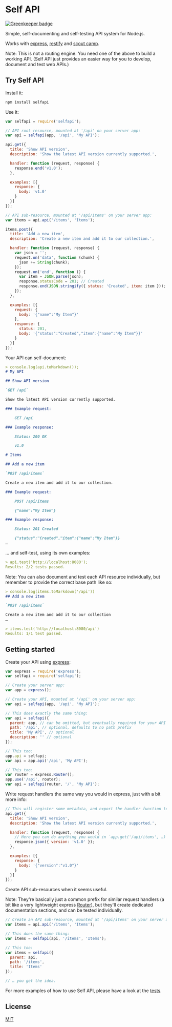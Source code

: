 # Self API

[![Greenkeeper badge](https://badges.greenkeeper.io/JanitorTechnology/selfapi.svg)](https://greenkeeper.io/)

Simple, self-documenting and self-testing API system for Node.js.

Works with [express](http://expressjs.com/), [restify](http://restify.com/) and
[scout camp](https://github.com/espadrine/sc).

Note: This is not a routing engine. You need one of the above to build a working
API. (Self API just provides an easier way for you to develop, document and test
web APIs.)


## Try Self API

Install it:

```bash
npm install selfapi
```

Use it:

```js
var selfapi = require('selfapi');

// API root resource, mounted at '/api' on your server app:
var api = selfapi(app, '/api', 'My API');

api.get({
  title: 'Show API version',
  description: 'Show the latest API version currently supported.',

  handler: function (request, response) {
    response.end('v1.0');
  },

  examples: [{
    response: {
      body: 'v1.0'
    }
  }]
});

// API sub-resource, mounted at '/api/items' on your server app:
var items = api.api('/items', 'Items');

items.post({
  title: 'Add a new item',
  description: 'Create a new item and add it to our collection.',

  handler: function (request, response) {
    var json = '';
    request.on('data', function (chunk) {
      json += String(chunk);
    });
    request.on('end', function () {
      var item = JSON.parse(json);
      response.statusCode = 201; // Created
      response.end(JSON.stringify({ status: 'Created', item: item }));
    });
  },

  examples: [{
    request: {
      body: '{"name":"My Item"}'
    },
    response: {
      status: 201,
      body: '{"status":"Created","item":{"name":"My Item"}}'
    }
  }]
});
```

Your API can self-document:

```markdown
> console.log(api.toMarkdown());
# My API

## Show API version

`GET /api`

Show the latest API version currently supported.

### Example request:

    GET /api

### Example response:

    Status: 200 OK

    v1.0

# Items

## Add a new item

`POST /api/items`

Create a new item and add it to our collection.

### Example request:

    POST /api/items

    {"name":"My Item"}

### Example response:

    Status: 201 Created

    {"status":"Created","item":{"name":"My Item"}}
…
```

… and self-test, using its own examples:

```markdown
> api.test('http://localhost:8080');
Results: 2/2 tests passed.
```

Note: You can also document and test each API resource individually, but remember to provide the correct base path like so:

```markdown
> console.log(items.toMarkdown('/api'))
## Add a new item

`POST /api/items`

Create a new item and add it to our collection
…

> items.test('http://localhost:8080/api')
Results: 1/1 test passed.
```

## Getting started

Create your API using [express](http://expressjs.com/):

```js
var express = require('express');
var selfapi = require('selfapi');

// Create your server app:
var app = express();

// Create your API, mounted at '/api' on your server app:
var api = selfapi(app, '/api', 'My API');

// This does exactly the same thing:
var api = selfapi({
  parent: app, // can be omitted, but eventually required for your API to work
  path: '/api', // optional, defaults to no path prefix
  title: 'My API', // optional
  description: '' // optional
});

// This too:
app.api = selfapi;
var api = app.api('/api', 'My API');

// This too:
var router = express.Router();
app.use('/api', router);
var api = selfapi(router, '/', 'My API');
```

Write request handlers the same way you would in express, just with a bit more
info:

```js
// This will register some metadata, and export the handler function to express.
api.get({
  title: 'Show API version',
  description: 'Show the latest API version currently supported.',

  handler: function (request, response) {
    // Here you can do anything you would in `app.get('/api/items', …)`, e.g.
    response.json({ version: 'v1.0' });
  },

  examples: [{
    response: {
      body: '{"version":"v1.0"}'
    }
  }]
});
```

Create API sub-resources when it seems useful.

Note: They're basically just a common prefix for similar request handlers
(a bit like a very lightweight express
[Router](http://expressjs.com/en/4x/api.html#router)), but they'll create
dedicated documentation sections, and can be tested individually.

```js
// Create an API sub-resource, mounted at '/api/items' on your server app:
var items = api.api('/items', 'Items');

// This does the same thing:
var items = selfapi(api, '/items', 'Items');

// This too:
var items = selfapi({
  parent: api,
  path: '/items',
  title: 'Items'
});

// … you get the idea.
```

For more examples of how to use Self API, please have a look at the
[tests](https://github.com/janitortechnology/selfapi/blob/master/tests.js).

## License

[MIT](https://github.com/janitortechnology/selfapi/blob/master/LICENSE)
